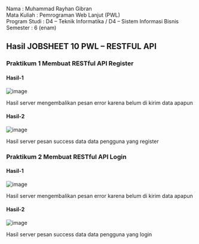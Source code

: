 Nama : Muhammad Rayhan Gibran <br>
Mata Kuliah : Pemrograman Web Lanjut (PWL) <br>
Program Studi : D4 – Teknik Informatika / D4 – Sistem Informasi Bisnis <br>
Semester : 6 (enam)  <br>

## Hasil JOBSHEET 10 PWL – RESTFUL API

### Praktikum 1 Membuat RESTful API Register
#### Hasil-1 <br>
![image](https://github.com/gbrn7/PWL_2024/assets/127575934/c0a95247-057b-429b-bb1a-6d3e889be814) <br>
<p>Hasil server mengembalikan pesan error karena belum di kirim data apapun</p>

#### Hasil-2 <br>
![image](https://github.com/gbrn7/PWL_2024/assets/127575934/07705f25-116b-4831-9593-02d594fba069) <br>
<p>Hasil server pesan success data data pengguna yang register</p>


### Praktikum 2 Membuat RESTful API Login
#### Hasil-1 <br>
![image](https://github.com/gbrn7/PWL_2024/assets/127575934/fb2e4cdd-59db-42d6-b161-91b80a9786e2)  <br>
<p>Hasil server mengembalikan pesan error karena belum di kirim data apapun</p>

#### Hasil-2 <br>
![image](https://github.com/gbrn7/PWL_2024/assets/127575934/c943000e-837a-49c8-9fd7-9179cb58dd92)
<p>Hasil server pesan success data data pengguna yang login</p>









    




